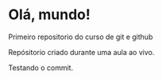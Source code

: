 # Olá, mundo!
 Primeiro repositorio do curso de git e github

Repósitorio criado durante uma aula ao vivo.

Testando o commit.